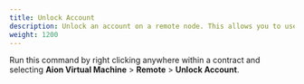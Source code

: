 ```yaml
---
title: Unlock Account
description: Unlock an account on a remote node. This allows you to use the specified account to deploy, call, and interact with contracts. This is not advised on public / shared nodes. Some hosting services disable the unlocking of account on their shared nodes.
weight: 1200
---
```


Run this command by right clicking anywhere within a contract and selecting **Aion Virtual Machine** > **Remote** > **Unlock Account**.
